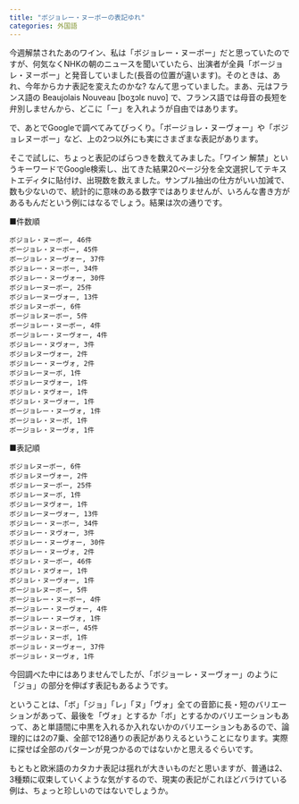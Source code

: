 ```yaml
---
title: "ボジョレー・ヌーボーの表記ゆれ"
categories: 外国語
---
```


今週解禁されたあのワイン、私は「ボジョレー・ヌーボー」だと思っていたのですが、何気なくNHKの朝のニュースを聞いていたら、出演者が全員「ボージョレ・ヌーボー」と発音していました(長音の位置が違います)。そのときは、あれ、今年からカナ表記を変えたのかな? なんて思っていました。まあ、元はフランス語の Beaujolais Nouveau [boʒɔlɛ nuvo] で、フランス語では母音の長短を弁別しませんから、どこに「ー」を入れようが自由ではあります。

で、あとでGoogleで調べてみてびっくり。「ボージョレ・ヌーヴォー」や「ボジョレヌーボー」など、上の2つ以外にも実にさまざまな表記があります。

そこで試しに、ちょっと表記のばらつきを数えてみました。「ワイン 解禁」というキーワードでGoogle検索し、出てきた結果20ページ分を全文選択してテキストエディタに貼付け、出現数を数えました。サンプル抽出の仕方がいい加減で、数も少ないので、統計的に意味のある数字ではありませんが、いろんな書き方があるもんだという例にはなるでしょう。結果は次の通りです。

■件数順

    ボジョレ・ヌーボー, 46件
    ボージョレ・ヌーボー, 45件
    ボージョレ・ヌーヴォー, 37件
    ボジョレー・ヌーボー, 34件
    ボジョレー・ヌーヴォー, 30件
    ボジョレーヌーボー, 25件
    ボジョレーヌーヴォー, 13件
    ボジョレヌーボー, 6件
    ボージョレヌーボー, 5件
    ボージョレー・ヌーボー, 4件
    ボージョレー・ヌーヴォー, 4件
    ボジョレー・ヌヴォー, 3件
    ボジョレヌーヴォー, 2件
    ボジョレー・ヌーヴォ, 2件
    ボジョレーヌーボ, 1件
    ボジョレーヌヴォー, 1件
    ボジョレ・ヌヴォー, 1件
    ボジョレ・ヌーヴォー, 1件
    ボージョレー・ヌーヴォ, 1件
    ボージョレ・ヌーボ, 1件
    ボージョレ・ヌーヴォ, 1件

■表記順

    ボジョレヌーボー, 6件
    ボジョレヌーヴォー, 2件
    ボジョレーヌーボー, 25件
    ボジョレーヌーボ, 1件
    ボジョレーヌヴォー, 1件
    ボジョレーヌーヴォー, 13件
    ボジョレー・ヌーボー, 34件
    ボジョレー・ヌヴォー, 3件
    ボジョレー・ヌーヴォー, 30件
    ボジョレー・ヌーヴォ, 2件
    ボジョレ・ヌーボー, 46件
    ボジョレ・ヌヴォー, 1件
    ボジョレ・ヌーヴォー, 1件
    ボージョレヌーボー, 5件
    ボージョレー・ヌーボー, 4件
    ボージョレー・ヌーヴォー, 4件
    ボージョレー・ヌーヴォ, 1件
    ボージョレ・ヌーボー, 45件
    ボージョレ・ヌーボ, 1件
    ボージョレ・ヌーヴォー, 37件
    ボージョレ・ヌーヴォ, 1件

今回調べた中にはありませんでしたが、「ボジョーレ・ヌーヴォー」のように「ジョ」の部分を伸ばす表記もあるようです。

ということは、「ボ」「ジョ」「レ」「ヌ」「ヴォ」全ての音節に長・短のバリエーションがあって、最後を「ヴォ」とするか「ボ」とするかのバリエーションもあって、あと単語間に中黒を入れるか入れないかのバリエーションもあるので、論理的には2の7乗、全部で128通りの表記がありえるということになります。実際に探せば全部のパターンが見つかるのではないかと思えるぐらいです。

もともと欧米語のカタカナ表記は揺れが大きいものだと思いますが、普通は2、3種類に収束していくような気がするので、現実の表記がこれほどバラけている例は、ちょっと珍しいのではないでしょうか。
